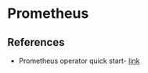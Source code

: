 # Prometheus

## References
- Prometheus operator quick start- [link](https://prometheus-operator.dev/docs/prologue/quick-start/)
